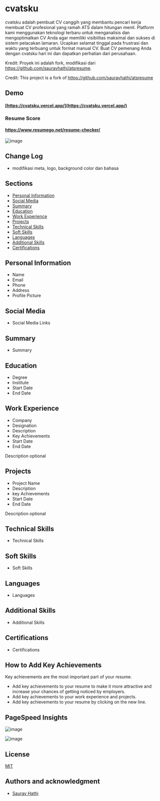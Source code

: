 # cvatsku

cvatsku adalah pembuat CV canggih yang membantu pencari kerja membuat CV profesional yang ramah ATS dalam hitungan menit. Platform kami menggunakan teknologi terbaru untuk menganalisis dan mengoptimalkan CV Anda agar memiliki visibilitas maksimal dan sukses di sistem pelacakan lamaran. Ucapkan selamat tinggal pada frustrasi dan waktu yang terbuang untuk format manual CV. Buat CV pemenang Anda dengan cvatsku hari ini dan dapatkan perhatian dari perusahaan.

Kredit: Proyek ini adalah fork, modifikasi dari https://github.com/sauravhathi/atsresume.

Credit: This project is a fork of https://github.com/sauravhathi/atsresume

## Demo

#### [https://cvatsku.vercel.app/](https://cvatsku.vercel.app/)

### Resume Score
#### https://www.resumego.net/resume-checker/
![image](https://user-images.githubusercontent.com/61316762/218143206-f0e5e764-52bc-4c25-84f2-6b2fff00cd4b.png)

## Change Log

- modifikasi meta, logo, background color dan bahasa

## Sections

- [Personal Information](#personal-information)
- [Social Media](#social-media)
- [Summary](#summary)
- [Education](#education)
- [Work Experience](#work-experience)
- [Projects](#projects)
- [Technical Skills](#technical-skills)
- [Soft Skills](#soft-skills)
- [Languages](#languages)
- [Additional Skills](#additional-skills)
- [Certifications](#certifications)

## Personal Information

- Name
- Email
- Phone
- Address
- Profile Picture

## Social Media

- Social Media Links

## Summary

- Summary

## Education

- Degree
- Institute
- Start Date
- End Date

## Work Experience

- Company
- Designation
- Description
- Key Achievements
- Start Date
- End Date

Description optional

## Projects

- Project Name
- Description
- key Achievements
- Start Date
- End Date

Description optional

## Technical Skills

- Technical Skills

## Soft Skills

- Soft Skills

## Languages

- Languages

## Additional Skills

- Additional Skills

## Certifications

- Certifications

## How to Add Key Achievements

Key achievements are the most important part of your resume. 

- Add key achievements to your resume to make it more attractive and increase your chances of getting noticed by employers.
- Add key achievements to your work experience and projects.
- Add key achievements to your resume by clicking on the new line.

## PageSpeed Insights

![image](https://user-images.githubusercontent.com/61316762/218244257-e85172dc-46bd-4f4b-b9c2-9bd17c693cc8.png)

![image](https://user-images.githubusercontent.com/61316762/218244267-c46f5d02-b742-4b4c-ba7e-ae1bfb1e04d4.png)

## License

[MIT](https://github.com/sauravhathi/atsresume/blob/main/LICENSE.md)

## Authors and acknowledgment

- [Saurav Hathi](https://github.com/sauravhathi)
